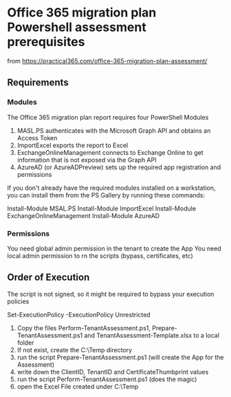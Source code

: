 # Office 365 migration plan Powershell assessment prerequisites
from https://practical365.com/office-365-migration-plan-assessment/
## Requirements
### Modules
The Office 365 migration plan report requires four PowerShell Modules

1. MASL.PS authenticates with the Microsoft Graph API and obtains an Access Token
2. ImportExcel exports the report to Excel
3. ExchangeOnlineManagement connects to Exchange Online to get information that is not exposed via the Graph API
4. AzureAD (or AzureADPreview) sets up the required app registration and permissions

If you don't already have the required modules installed on a workstation, you can install them from the PS Gallery by running these commands:

Install-Module MSAL.PS
Install-Module ImportExcel
Install-Module ExchangeOnlineManagement
Install-Module AzureAD
### Permissions
You need global admin permission in the tenant to create the App
You need local admin permission to rn the scripts (bypass, certificates, etc)

## Order of Execution

The script is not signed, so it might be required to bypass your execution policies

Set-ExecutionPolicy -ExecutionPolicy Unrestricted

1. Copy the files Perform-TenantAssessment.ps1, Prepare-TenantAssessment.ps1 and TenantAssessment-Template.xlsx to a local folder
2. If not exist, create the C:\Temp directory
3. run the script Prepare-TenantAssessment.ps1 (will create the App for the Assessment)
4. write down the ClientID, TenantID and CertificateThumbprint values
5. run the script Perform-TenantAssessment.ps1 (does the magic)
6. open the Excel File created under C:\Temp
